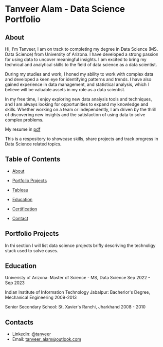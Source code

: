 # Tanveer Alam - Data Science Portfolio
## About
Hi, I'm Tanveer, I am on track to completing my degree in Data Science (MS. Data Science) from University of Arizona. I have developed a strong passion for using data to uncover meaningful insights. I am excited to bring my technical and analytical skills to the field of data science as a data scientist.

During my studies and work, I honed my ability to work with complex data and developed a keen eye for identifying patterns and trends. I have also gained experience in data management, and statistical analysis, which I believe will be valuable assets in my role as a data scientist.

In my free time, I enjoy exploring new data analysis tools and techniques, and I am always looking for opportunities to expand my knowledge and skills. Whether working on a team or independently, I am driven by the thrill of discovering new insights and the satisfaction of using data to solve complex problems.

My resume in [pdf](https://github.com/tanvcodes/Data-Analysis-Portfolio/blob/main/Tanveer_resume.pdf)

This is a respository to showcase skills, share projects and track progress in Data Science related topics.

## Table of Contents
- [About](https://github.com/tanvcodes/Data-Analysis-Portfolio/blob/main/README.md#about)
- [Portfolio Projects](https://github.com/tanvcodes/Data-Analysis-Portfolio/blob/main/README.md#Portfolio-Projects)
- [Tableau](https://public.tableau.com/app/profile/tanveer.alam)

- [Education](https://github.com/tanvcodes/Data-Analysis-Portfolio/blob/main/README.md#Education)
- [Certification](https://github.com/tanvcodes/Data-Analysis-Portfolio/blob/main/README.md#Certification)
- [Contact](https://github.com/tanvcodes/Data-Analysis-Portfolio/blob/main/README.md#Contact)

## Portfolio Projects
In thi section I will list data science projects brifly descriving the technoligy stack used to solve cases.

### 


## Education
Univeristy of Arizona:
Master of Science - MS, Data Science
Sep 2022 - Sep 2023

Indian Institute of Information Technology Jabalpur:
Bacherlor's Degree, Mechanical Engineering
2009-2013

Senior Secondary School:
St. Xavier's Ranchi, Jharkhand
2008 - 2010

## Contacts
- Linkedin: [@tanveer](https://www.linkedin.com/in/tanveer-alam-a827161a/)
- Email: tanveer_alam@outlook.com

